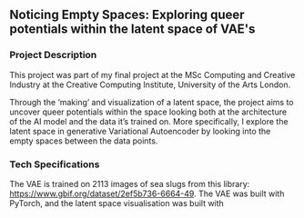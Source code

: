 ## Noticing Empty Spaces: Exploring queer potentials within the latent space of VAE's 

### Project Description

This project was part of my final project at the MSc Computing and Creative Industry at the Creative Computing Institute, University of the Arts London. 

Through the ‘making’ and visualization of a latent space, the project aims to uncover queer potentials within the space looking both at the architecture of 
the AI model and the data it’s trained on. More specifically, I explore the latent space in generative Variational Autoencoder by looking into the empty spaces between the data points. 

### Tech Specifications 

The VAE is trained on 2113 images of sea slugs from this library: https://www.gbif.org/dataset/2ef5b736-6664-49. 
The VAE was built with PyTorch, and the latent space visualisation was built with 
